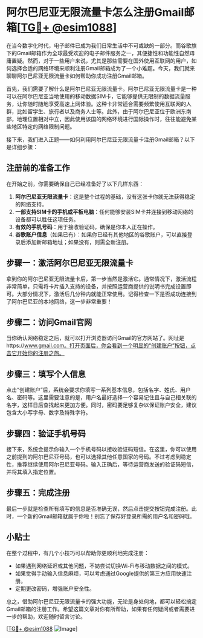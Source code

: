 # 阿尔巴尼亚无限流量卡怎么注册Gmail邮箱[[TG💪+ @esim1088](https://t.me/s/esim1088)]

在当今数字化时代，电子邮件已成为我们日常生活中不可或缺的一部分。而谷歌旗下的Gmail邮箱作为全球最受欢迎的电子邮件服务之一，其便捷性和功能性自然毋庸置疑。然而，对于一些用户来说，尤其是那些需要在国外使用互联网的用户，如何选择合适的网络环境来顺利注册Gmail邮箱成为了一个小难题。今天，我们就来聊聊阿尔巴尼亚无限流量卡如何帮助你成功注册Gmail邮箱。

首先，我们需要了解什么是阿尔巴尼亚无限流量卡。阿尔巴尼亚无限流量卡是一种可以在阿尔巴尼亚当地使用的移动数据SIM卡，它能够提供无限制的数据流量服务，让你随时随地享受高速上网体验。这种卡非常适合需要频繁使用互联网的人群，比如留学生、旅行者以及商务人士等。此外，由于阿尔巴尼亚位于欧洲东南部，地理位置相对中立，因此使用该国的网络环境进行国际操作时，往往能避免某些地区特定的网络限制问题。

接下来，我们进入正题——如何利用阿尔巴尼亚无限流量卡注册Gmail邮箱？以下是详细步骤：

## 注册前的准备工作

在开始之前，你需要确保自己已经准备好了以下几样东西：
1. **阿尔巴尼亚无限流量卡**：这是整个过程的基础，没有这张卡你就无法获得稳定的网络支持。
2. **一部支持SIM卡的手机或平板电脑**：任何能够安装SIM卡并连接到移动网络的设备都可以胜任这项任务。
3. **有效的手机号码**：用于接收验证码，确保是你本人正在操作。
4. **谷歌账户信息**（如果已有）：如果你已经有其他地区的谷歌账户，可以直接登录后添加新邮箱地址；如果没有，则需全新注册。

## 步骤一：激活阿尔巴尼亚无限流量卡

拿到你的阿尔巴尼亚无限流量卡后，第一步当然是激活它。通常情况下，激活流程非常简单，只需将卡片插入支持的设备，并按照运营商提供的说明书完成设置即可。大部分情况下，激活后几分钟内就能正常使用。记得检查一下是否成功连接到了阿尔巴尼亚的本地网络，这一步非常重要！

## 步骤二：访问Gmail官网

当你确认网络稳定之后，就可以打开浏览器访问Gmail的官方网站了。网址是https://www.gmail.com。打开页面后，你会看到一个明显的“创建账户”按钮，点击它开始你的注册之旅。

## 步骤三：填写个人信息

点击“创建账户”后，系统会要求你填写一系列基本信息，包括名字、姓氏、用户名、密码等。这里需要注意的是，用户名最好选择一个容易记住且与自己相关联的名字，这样日后查找起来更加方便。同时，密码要足够复杂以保证账户安全，建议包含大小写字母、数字及特殊字符。

## 步骤四：验证手机号码

接下来，系统会提示你输入一个手机号码以接收验证码短信。在这里，你可以使用之前提到的阿尔巴尼亚号码，也可以选择其他任意国家的号码。不过考虑到稳定性，推荐继续使用阿尔巴尼亚号码。输入正确后，等待运营商发送的验证码短信，并将其填入指定位置。

## 步骤五：完成注册

最后一步就是检查所有填写的信息是否准确无误，然后点击提交按钮完成注册。此时，一个新的Gmail邮箱就属于你啦！别忘了保存好登录所需的用户名和密码哦。

## 小贴士

在整个过程中，有几个小技巧可以帮助你更顺利地完成注册：
- 如果遇到网络延迟或其他问题，不妨尝试切换Wi-Fi与移动数据之间的模式。
- 如果觉得手动输入信息麻烦，可以考虑通过Google提供的第三方应用快速注册。
- 定期更改密码，增强账户安全性。

总之，借助阿尔巴尼亚无限流量卡的强大功能，无论是身处何地，都可以轻松搞定Gmail邮箱的注册工作。希望这篇文章对你有所帮助，如果有任何疑问或者需要进一步的帮助，欢迎随时留言讨论。

[[TG💪+ @esim1088](https://t.me/s/esim1088) ![Image](https://i.postimg.cc/4NQfJmqS/Snipaste-2025-05-13-00-14-12.png)]